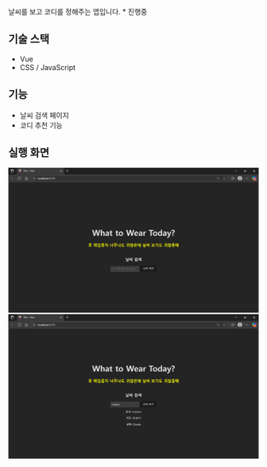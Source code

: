 날씨를 보고 코디를 정해주는 앱입니다. * 진행중

## 기술 스택
- Vue
- CSS / JavaScript

## 기능
- 날씨 검색 페이지
- 코디 추천 기능

## 실행 화면
![메인 페이지](./run/main.png)
![검색 페이지](./run/search.png)
